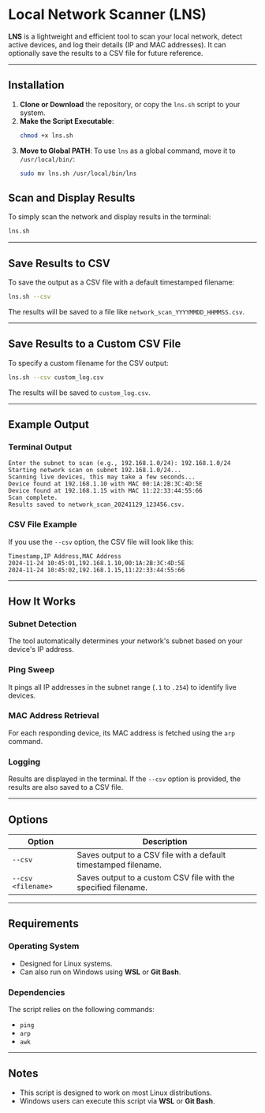 # Local Network Scanner (LNS)

**LNS** is a lightweight and efficient tool to scan your local network, detect active devices, and log their details (IP and MAC addresses). It can optionally save the results to a CSV file for future reference.

---
## Installation

1. **Clone or Download** the repository, or copy the `lns.sh` script to your system.
2. **Make the Script Executable**:
   ```bash
   chmod +x lns.sh
   ```
3. **Move to Global PATH**:
   To use `lns` as a global command, move it to `/usr/local/bin/`:
   ```bash
   sudo mv lns.sh /usr/local/bin/lns
   ```
   
## Scan and Display Results

To simply scan the network and display results in the terminal:
```bash
lns.sh
```

---

## Save Results to CSV

To save the output as a CSV file with a default timestamped filename:
```bash
lns.sh --csv
```

The results will be saved to a file like `network_scan_YYYYMMDD_HHMMSS.csv`.

---

## Save Results to a Custom CSV File

To specify a custom filename for the CSV output:
```bash
lns.sh --csv custom_log.csv
```

The results will be saved to `custom_log.csv`.

---

## Example Output

### Terminal Output
```plaintext
Enter the subnet to scan (e.g., 192.168.1.0/24): 192.168.1.0/24
Starting network scan on subnet 192.168.1.0/24...
Scanning live devices, this may take a few seconds...
Device found at 192.168.1.10 with MAC 00:1A:2B:3C:4D:5E
Device found at 192.168.1.15 with MAC 11:22:33:44:55:66
Scan complete.
Results saved to network_scan_20241129_123456.csv.
```

### CSV File Example
If you use the `--csv` option, the CSV file will look like this:
```csv
Timestamp,IP Address,MAC Address
2024-11-24 10:45:01,192.168.1.10,00:1A:2B:3C:4D:5E
2024-11-24 10:45:02,192.168.1.15,11:22:33:44:55:66
```

---

## How It Works

### Subnet Detection
The tool automatically determines your network's subnet based on your device's IP address.

### Ping Sweep
It pings all IP addresses in the subnet range (`.1` to `.254`) to identify live devices.

### MAC Address Retrieval
For each responding device, its MAC address is fetched using the `arp` command.

### Logging
Results are displayed in the terminal. If the `--csv` option is provided, the results are also saved to a CSV file.

---

## Options

| Option               | Description                                                     |
|----------------------|-----------------------------------------------------------------|
| `--csv`             | Saves output to a CSV file with a default timestamped filename. |
| `--csv <filename>`  | Saves output to a custom CSV file with the specified filename.  |

---

## Requirements

### Operating System
- Designed for Linux systems.
- Can also run on Windows using **WSL** or **Git Bash**.

### Dependencies
The script relies on the following commands:
- `ping`
- `arp`
- `awk`

---

## Notes

- This script is designed to work on most Linux distributions.
- Windows users can execute this script via **WSL** or **Git Bash**.
